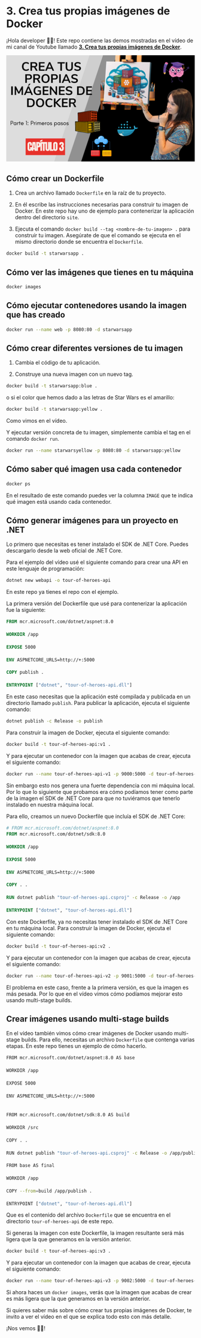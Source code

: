 # 3. Crea tus propias imágenes de Docker

¡Hola developer 👋🏻! Este repo contiene las demos mostradas en el vídeo de mi canal de Youtube llamado [**3. Crea tus propias imágenes de Docker**](https://www.youtube.com/watch?v=nggu0pcLsxM).

[![3.Crea tus propias imágenes de Docker](docs/images/Capítulo%203%20Crea%20tus%20propias%20Imágenes%20de%20Docker.png)](https://www.youtube.com/watch?v=nggu0pcLsxM)

## Cómo crear un Dockerfile

1. Crea un archivo llamado `Dockerfile` en la raíz de tu proyecto.

2. En él escribe las instrucciones necesarias para construir tu imagen de Docker. En este repo hay uno de ejemplo para contenerizar la aplicación dentro del directorio `site`.

3. Ejecuta el comando `docker build --tag <nombre-de-tu-imagen> .` para construir tu imagen. Asegúrate de que el comando se ejecuta en el mismo directorio donde se encuentra el `Dockerfile`.

```bash
docker build -t starwarsapp .
```

## Cómo ver las imágenes que tienes en tu máquina

```bash
docker images
```


## Cómo ejecutar contenedores usando la imagen que has creado

```bash
docker run --name web -p 8080:80 -d starwarsapp
```


## Cómo crear diferentes versiones de tu imagen

1. Cambia el código de tu aplicación.

2. Construye una nueva imagen con un nuevo tag.

```bash
docker build -t starwarsapp:blue .
```

o si el color que hemos dado a las letras de Star Wars es el amarillo:

```bash
docker build -t starwarsapp:yellow .
```

Como vimos en el vídeo.


Y ejecutar versión concreta de tu imagen, simplemente cambia el tag en el comando `docker run`.

```bash
docker run --name starwarsyellow -p 8080:80 -d starwarsapp:yellow
```

## Cómo saber qué imagen usa cada contenedor

```bash
docker ps
```

En el resultado de este comando puedes ver la columna `IMAGE` que te indica qué imagen está usando cada contenedor.

## Cómo generar imágenes para un proyecto en .NET

Lo primero que necesitas es tener instalado el SDK de .NET Core. Puedes descargarlo desde la web oficial de .NET Core.

Para el ejemplo del vídeo usé el siguiente comando para crear una API en este lenguaje de programación:

```bash
dotnet new webapi -o tour-of-heroes-api
```

En este repo ya tienes el repo con el ejemplo.

La primera versión del Dockerfile que usé para contenerizar la aplicación fue la siguiente:

```Dockerfile
FROM mcr.microsoft.com/dotnet/aspnet:8.0

WORKDIR /app

EXPOSE 5000

ENV ASPNETCORE_URLS=http://+:5000

COPY publish .

ENTRYPOINT ["dotnet", "tour-of-heroes-api.dll"]
```

En este caso necesitas que la aplicación esté compilada y publicada en un directorio llamado `publish`. Para publicar la aplicación, ejecuta el siguiente comando:

```bash
dotnet publish -c Release -o publish
```

Para construir la imagen de Docker, ejecuta el siguiente comando:

```bash
docker build -t tour-of-heroes-api:v1 .
```

Y para ejecutar un contenedor con la imagen que acabas de crear, ejecuta el siguiente comando:

```bash
docker run --name tour-of-heroes-api-v1 -p 9000:5000 -d tour-of-heroes-api:v1
```

Sin embargo esto nos genera una fuerte dependencia con mi máquina local. Por lo que lo siguiente que probamos era cómo podíamos tener como parte de la imagen el SDK de .NET Core para que no tuviéramos que tenerlo instalado en nuestra máquina local.

Para ello, creamos un nuevo Dockerfile que incluía el SDK de .NET Core:

```Dockerfile
# FROM mcr.microsoft.com/dotnet/aspnet:8.0
FROM mcr.microsoft.com/dotnet/sdk:8.0

WORKDIR /app

EXPOSE 5000

ENV ASPNETCORE_URLS=http://+:5000

COPY . .

RUN dotnet publish "tour-of-heroes-api.csproj" -c Release -o /app

ENTRYPOINT ["dotnet", "tour-of-heroes-api.dll"]
```

Con este Dockerfile, ya no necesitas tener instalado el SDK de .NET Core en tu máquina local. Para construir la imagen de Docker, ejecuta el siguiente comando:

```bash
docker build -t tour-of-heroes-api:v2 .
```

Y para ejecutar un contenedor con la imagen que acabas de crear, ejecuta el siguiente comando:

```bash
docker run --name tour-of-heroes-api-v2 -p 9001:5000 -d tour-of-heroes-api:v2
```

El problema en este caso, frente a la primera versión, es que la imagen es más pesada. Por lo que en el vídeo vimos cómo podíamos mejorar esto usando multi-stage builds.


## Crear imágenes usando multi-stage builds

En el vídeo también vimos cómo crear imágenes de Docker usando multi-stage builds. Para ello, necesitas un archivo `Dockerfile` que contenga varias etapas. En este repo tienes un ejemplo de cómo hacerlo.

```bash
FROM mcr.microsoft.com/dotnet/aspnet:8.0 AS base

WORKDIR /app

EXPOSE 5000

ENV ASPNETCORE_URLS=http://+:5000


FROM mcr.microsoft.com/dotnet/sdk:8.0 AS build

WORKDIR /src

COPY . .

RUN dotnet publish "tour-of-heroes-api.csproj" -c Release -o /app/publish

FROM base AS final

WORKDIR /app

COPY --from=build /app/publish .

ENTRYPOINT ["dotnet", "tour-of-heroes-api.dll"]
```

Que es el contenido del archivo `Dockerfile` que se encuentra en el directorio `tour-of-heroes-api` de este repo.

Si generas la imagen con este Dockerfile, la imagen resultante será más ligera que la que generamos en la versión anterior.

```bash
docker build -t tour-of-heroes-api:v3 .
```

Y para ejecutar un contenedor con la imagen que acabas de crear, ejecuta el siguiente comando:

```bash
docker run --name tour-of-heroes-api-v3 -p 9002:5000 -d tour-of-heroes-api:v3
```

Si ahora haces un `docker images`, verás que la imagen que acabas de crear es más ligera que la que generamos en la versión anterior.


Si quieres saber más sobre cómo crear tus propias imágenes de Docker, te invito a ver el vídeo en el que se explica todo esto con más detalle.

¡Nos vemos 👋🏻!